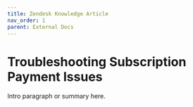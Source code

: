```yaml
---
title: Zendesk Knowledge Article
nav_order: 1
parent: External Docs
---
```


# Troubleshooting Subscription Payment Issues

Intro paragraph or summary here.
